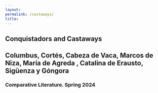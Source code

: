 ```yaml
--- 
layout: 
permalink: /castaways/
title:
---
```


<link rel="stylesheet" href="https://unpkg.com/tachyons@4.12.0/css/tachyons.min.css"/>
<article class="vh-100 dt w-100 bg-yellow">
  <div class="dtc v-mid tc hot-pink ph3 ph4-l">
    <h1 class="f6 f2-m f-subheadline-l fw6 tc helvetica">Conquistadors and Castaways</h1>
    <h2 class="f5 f2-m f-subheadline-l navy fw5 tc athelas">Columbus, Cortés, Cabeza de Vaca, Marcos de Niza, María de Agreda , Catalina de Erausto, Sigüenza y Góngora</h2>
            <h3 class="f2 fw7 ttu tracked lh-title mt0 mb3 avenir">Comparative Literature. Spring 2024</h3>
  </div>
</article>
